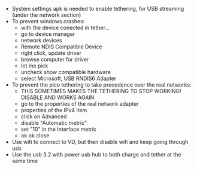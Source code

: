- System settings apk is needed to enable tethering, for USB streaming (under the network section)
- To prevent windows crashes:
	- with the device conected in tether...
	- go to device manager
	- network devices
	- Remote NDIS Compatible Device
	- right click, update driver
	- browse computer for driver
	- let me pick
	- uncheck show compatible hardware
	- select Microsoft, USB RNDIS6 Adapter
- To prevent the pico tethering to take precedence over the real networks:
    - THIS SOMETIMES MAKES THE TETHERING TO STOP WORKING! DISABLE AND WORKS AGAIN
    - go to the properties of the real network adapter
    - properties of the IPv4 item
    - click on Advanced
    - disable "Automatic metric"
    - set "10" in the Interface metric
    - ok ok close
- Use wifi to connect to VD, but then disable wifi and keep going through usb
- Use the usb 3.2 with power usb hub to both charge and tether at the same time

